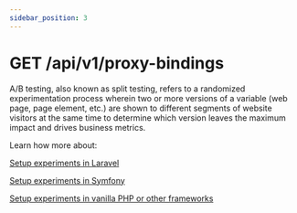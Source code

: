 ```yaml
---
sidebar_position: 3
---
```


# GET /api/v1/proxy-bindings

A/B testing, also known as split testing, refers to a randomized experimentation process wherein two or more versions of a variable (web page, page element, etc.) are shown to different segments of website visitors at the same time to determine which version leaves the maximum impact and drives business metrics.

Learn how more about:

[Setup experiments in Laravel](/docs/sdks/laravel)

[Setup experiments in Symfony](/docs/sdks/symfony)

[Setup experiments in vanilla PHP or other frameworks](/docs/sdks/php)

